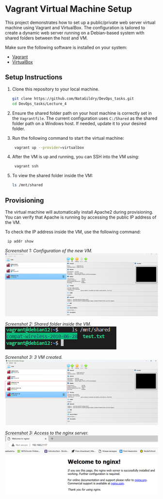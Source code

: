 # Vagrant Virtual Machine Setup

This project demonstrates how to set up a public/private web server virtual machine using Vagrant and VirtualBox. The configuration is tailored to create a dynamic web server running on a Debian-based system with shared folders between the host and VM.

Make sure the following software is installed on your system:
- [Vagrant](https://www.vagrantup.com/downloads)
- [VirtualBox](https://www.virtualbox.org/wiki/Downloads)

## Setup Instructions

1. Clone this repository to your local machine.
    ```bash
    git clone https://github.com/NataGildry/DevOps_tasks.git
    cd DevOps_tasks/Lecture_4
    ```

2. Ensure the shared folder path on your host machine is correctly set in the `Vagrantfile`. The current configuration uses `C:/Shared` as the shared folder path on a Windows host. If needed, update it to your desired folder.

3. Run the following command to start the virtual machine:
    ``` bash
     vagrant up --provider=virtualbox
    ```

4. After the VM is up and running, you can SSH into the VM using:
    ``` bash
     vagrant ssh
    ```

5. To view the shared folder inside the VM:
    ``` bash 
    ls /mnt/shared
    ```

## Provisioning

The virtual machine will automatically install Apache2 during provisioning. You can verify that Apache is running by accessing the public IP address of the VM.

To check the IP address inside the VM, use the following command:
```bash
 ip addr show
```
_Screenshot 1: Configuration of the new VM._
![alt text](image.png)

_Screenshot 2: Shared folder inside the VM._
![alt text](image-1.png)

_Screenshot 3: 3 VM created._
![alt text](Screenshot.png)

_Screenshot 3: Access to the nginx server._
![alt text](image-3.png)
